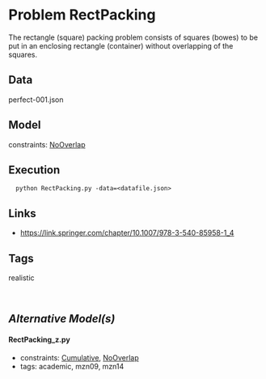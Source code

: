 # Problem RectPacking

The rectangle (square) packing problem consists of squares (bowes)
to be put in an enclosing rectangle (container) without overlapping of the squares.


## Data
  perfect-001.json

## Model
  constraints: [NoOverlap](http://pycsp.org/documentation/constraints/NoOverlap)

## Execution
```
  python RectPacking.py -data=<datafile.json>
```

## Links
  - https://link.springer.com/chapter/10.1007/978-3-540-85958-1_4

## Tags
  realistic

<br />

## _Alternative Model(s)_

#### RectPacking_z.py
 - constraints: [Cumulative](http://pycsp.org/documentation/constraints/Cumulative), [NoOverlap](http://pycsp.org/documentation/constraints/NoOverlap)
 - tags: academic, mzn09, mzn14
